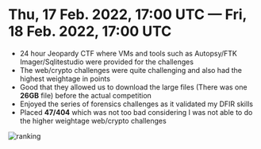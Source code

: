 # Thu, 17 Feb. 2022, 17:00 UTC — Fri, 18 Feb. 2022, 17:00 UTC

* 24 hour Jeopardy CTF where VMs and tools such as Autopsy/FTK Imager/Sqlitestudio were provided for the challenges
* The web/crypto challenges were quite challenging and also had the highest weightage in points
* Good that they allowed us to download the large files (There was one **26GB** file) before the actual competition 
* Enjoyed the series of forensics challenges as it validated my DFIR skills 
* Placed **47/404** which was not too bad considering I was not able to do the higher weightage web/crypto challenges

![ranking](https://user-images.githubusercontent.com/71312079/155440169-6ac4bebd-49b9-448f-8f84-e5a78a513d1c.png)